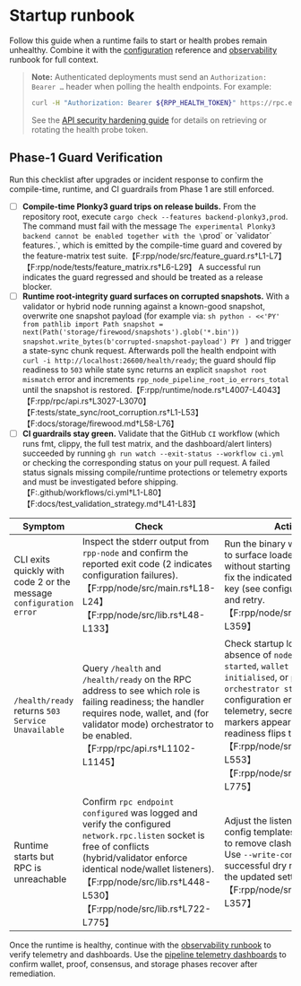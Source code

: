 # Startup runbook

Follow this guide when a runtime fails to start or health probes remain unhealthy. Combine it with the
[configuration](../configuration.md) reference and [observability](observability.md) runbook for full
context.

> **Note:** Authenticated deployments must send an `Authorization: Bearer …` header when polling the
> health endpoints. For example:
>
> ```sh
> curl -H "Authorization: Bearer ${RPP_HEALTH_TOKEN}" https://rpc.example.org/health/ready
> ```
>
> See the [API security hardening guide](../API_SECURITY.md) for details on retrieving or rotating the
> health probe token.

## Phase-1 Guard Verification

Run this checklist after upgrades or incident response to confirm the compile-time, runtime, and CI
guardrails from Phase 1 are still enforced.

- [ ] **Compile-time Plonky3 guard trips on release builds.** From the repository root, execute
      `cargo check --features backend-plonky3,prod`. The command must fail with the message
      `The experimental Plonky3 backend cannot be enabled together with the \`prod\` or \`validator\`
      features.`, which is emitted by the compile-time guard and covered by the feature-matrix test
      suite.【F:rpp/node/src/feature_guard.rs†L1-L7】【F:rpp/node/tests/feature_matrix.rs†L6-L29】 A
      successful run indicates the guard regressed and should be treated as a release blocker.
- [ ] **Runtime root-integrity guard surfaces on corrupted snapshots.** With a validator or hybrid
      node running against a known-good snapshot, overwrite one snapshot payload (for example via:
      ```sh
      python - <<'PY'
      from pathlib import Path
      snapshot = next(Path('storage/firewood/snapshots').glob('*.bin'))
      snapshot.write_bytes(b'corrupted-snapshot-payload')
      PY
      ```
      ) and trigger a state-sync chunk request. Afterwards poll the health endpoint with
      `curl -i http://localhost:26600/health/ready`; the guard should flip readiness to `503` while
      state sync returns an explicit `snapshot root mismatch` error and increments
      `rpp_node_pipeline_root_io_errors_total` until the snapshot is restored.【F:rpp/runtime/node.rs†L4007-L4043】【F:rpp/rpc/api.rs†L3027-L3070】【F:tests/state_sync/root_corruption.rs†L1-L53】【F:docs/storage/firewood.md†L58-L76】
- [ ] **CI guardrails stay green.** Validate that the GitHub `CI` workflow (which runs fmt, clippy,
      the full test matrix, and the dashboard/alert linters) succeeded by running
      `gh run watch --exit-status --workflow ci.yml` or checking the corresponding status on your
      pull request. A failed status signals missing compile/runtime protections or telemetry exports
      and must be investigated before shipping.【F:.github/workflows/ci.yml†L1-L80】【F:docs/test_validation_strategy.md†L41-L83】

| Symptom | Check | Action |
| --- | --- | --- |
| CLI exits quickly with code 2 or the message `configuration error` | Inspect the stderr output from `rpp-node` and confirm the reported exit code (2 indicates configuration failures).【F:rpp/node/src/main.rs†L18-L24】【F:rpp/node/src/lib.rs†L48-L133】 | Run the binary with `--dry-run` to surface loader errors without starting the runtime, fix the indicated configuration key (see configuration guide), and retry.【F:rpp/node/src/lib.rs†L258-L359】 |
| `/health/ready` returns `503 Service Unavailable` | Query `/health` and `/health/ready` on the RPC address to see which role is failing readiness; the handler requires node, wallet, and (for validator mode) orchestrator to be enabled.【F:rpp/rpc/api.rs†L1102-L1145】 | Check startup logs for the absence of `node runtime started`, `wallet runtime initialised`, or `pipeline orchestrator started`; resolve configuration errors (ports, telemetry, secrets) until all markers appear and readiness flips to `200`.【F:rpp/node/src/lib.rs†L442-L553】【F:rpp/node/src/lib.rs†L722-L775】 |
| Runtime starts but RPC is unreachable | Confirm `rpc endpoint configured` was logged and verify the configured `network.rpc.listen` socket is free of conflicts (hybrid/validator enforce identical node/wallet listeners).【F:rpp/node/src/lib.rs†L448-L530】【F:rpp/node/src/lib.rs†L722-L775】 | Adjust the listener ports in the config templates or CLI flags to remove clashes and restart. Use `--write-config` after a successful dry run to persist the updated settings.【F:rpp/node/src/lib.rs†L229-L357】 |

Once the runtime is healthy, continue with the [observability runbook](observability.md) to verify
telemetry and dashboards. Use the [pipeline telemetry dashboards](../observability/pipeline.md) to
confirm wallet, proof, consensus, and storage phases recover after remediation.

